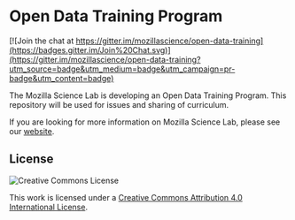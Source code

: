 # Open Data Training Program

[![Join the chat at https://gitter.im/mozillascience/open-data-training](https://badges.gitter.im/Join%20Chat.svg)](https://gitter.im/mozillascience/open-data-training?utm_source=badge&utm_medium=badge&utm_campaign=pr-badge&utm_content=badge)

The Mozilla Science Lab is developing an Open Data Training Program.  This repository will be used for issues and sharing of curriculum.

If you are looking for more information on Mozilla Science Lab, please see our [website](https://www.mozillascience.org/).

## License
![Creative Commons License](https://i.creativecommons.org/l/by/4.0/88x31.png)

This work is licensed under a [Creative Commons Attribution 4.0 International License](http://creativecommons.org/licenses/by/4.0/).
